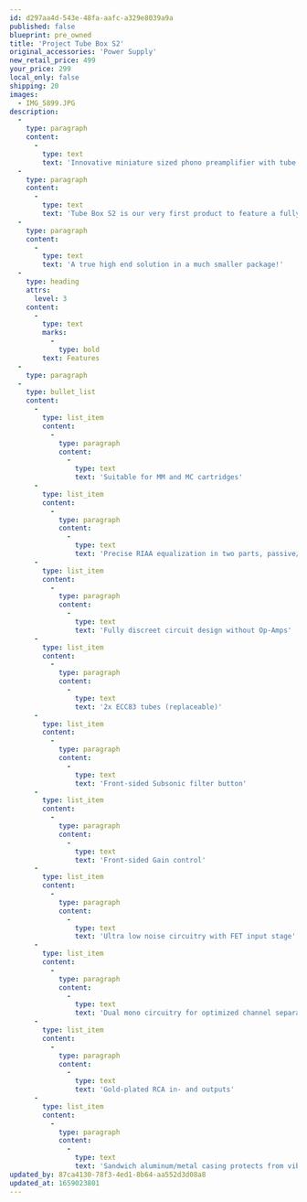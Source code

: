```yaml
---
id: d297aa4d-543e-48fa-aafc-a329e8039a9a
published: false
blueprint: pre_owned
title: 'Project Tube Box S2'
original_accessories: 'Power Supply'
new_retail_price: 499
your_price: 299
local_only: false
shipping: 20
images:
  - IMG_5899.JPG
description:
  -
    type: paragraph
    content:
      -
        type: text
        text: 'Innovative miniature sized phono preamplifier with tube output and high end sound!'
  -
    type: paragraph
    content:
      -
        type: text
        text: 'Tube Box S2 is our very first product to feature a fully discreet circuit design without using any operational amplifiers (Op-Amps). It also is the first product to come with replaceable tubes for tube rolling and sound-shaping. This gives the customer many options to pick from and alter the sound signature to his preference. Tube Box S2 will give a full and relaxed laid back sound with lush mids, just like you would expect it from a much bigger high end tube phono pre-amplifier. It offers support for both MM and MC cartridges and comes with many gain settings to be switched on the front panel. Five variable input impedance settings are available to adjust to any MM cartridge, the 47k ohm input impedance setting is fixed and suited for high output MC cartridges. The aluminium/metal casing is adapted to our DS2 line in looks and protects against vibrations and electromagnetic interferences for superior sound.'
  -
    type: paragraph
    content:
      -
        type: text
        text: 'A true high end solution in a much smaller package!'
  -
    type: heading
    attrs:
      level: 3
    content:
      -
        type: text
        marks:
          -
            type: bold
        text: Features
  -
    type: paragraph
  -
    type: bullet_list
    content:
      -
        type: list_item
        content:
          -
            type: paragraph
            content:
              -
                type: text
                text: 'Suitable for MM and MC cartridges'
      -
        type: list_item
        content:
          -
            type: paragraph
            content:
              -
                type: text
                text: 'Precise RIAA equalization in two parts, passive/active'
      -
        type: list_item
        content:
          -
            type: paragraph
            content:
              -
                type: text
                text: 'Fully discreet circuit design without Op-Amps'
      -
        type: list_item
        content:
          -
            type: paragraph
            content:
              -
                type: text
                text: '2x ECC83 tubes (replaceable)'
      -
        type: list_item
        content:
          -
            type: paragraph
            content:
              -
                type: text
                text: 'Front-sided Subsonic filter button'
      -
        type: list_item
        content:
          -
            type: paragraph
            content:
              -
                type: text
                text: 'Front-sided Gain control'
      -
        type: list_item
        content:
          -
            type: paragraph
            content:
              -
                type: text
                text: 'Ultra low noise circuitry with FET input stage'
      -
        type: list_item
        content:
          -
            type: paragraph
            content:
              -
                type: text
                text: 'Dual mono circuitry for optimized channel separation'
      -
        type: list_item
        content:
          -
            type: paragraph
            content:
              -
                type: text
                text: 'Gold-plated RCA in- and outputs'
      -
        type: list_item
        content:
          -
            type: paragraph
            content:
              -
                type: text
                text: 'Sandwich aluminum/metal casing protects from vibrations and electromagnetic interference'
updated_by: 87ca4130-78f3-4ed1-8b64-aa552d3d08a8
updated_at: 1659023801
---
```

